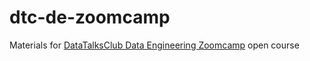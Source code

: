# dtc-de-zoomcamp
Materials for [DataTalksClub Data Engineering Zoomcamp](https://github.com/DataTalksClub/data-engineering-zoomcamp) open course
